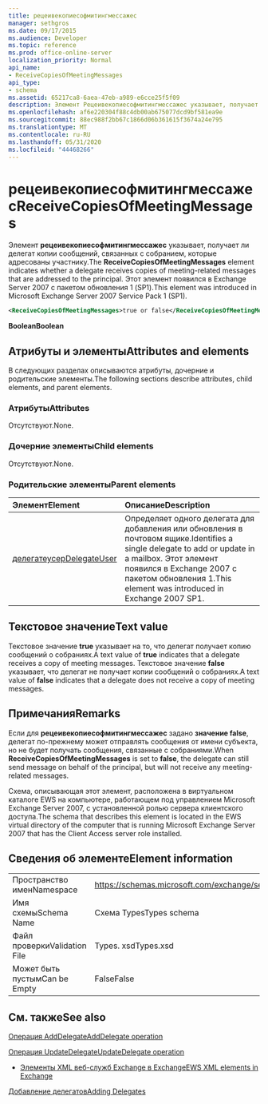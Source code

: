 ```yaml
---
title: рецеивекопиесофмитингмессажес
manager: sethgros
ms.date: 09/17/2015
ms.audience: Developer
ms.topic: reference
ms.prod: office-online-server
localization_priority: Normal
api_name:
- ReceiveCopiesOfMeetingMessages
api_type:
- schema
ms.assetid: 65217ca8-6aea-47eb-a989-e6cce25f5f09
description: Элемент Рецеивекопиесофмитингмессажес указывает, получает ли делегат копии сообщений, связанных с собранием, которые адресованы участнику. Этот элемент появился в Exchange Server 2007 с пакетом обновления 1 (SP1).
ms.openlocfilehash: af6e220304f88c4db00ab675077dcd9bf581ea9e
ms.sourcegitcommit: 88ec988f2bb67c1866d06b361615f3674a24e795
ms.translationtype: MT
ms.contentlocale: ru-RU
ms.lasthandoff: 05/31/2020
ms.locfileid: "44468266"
---
```

# <a name="receivecopiesofmeetingmessages"></a><span data-ttu-id="dd11b-104">рецеивекопиесофмитингмессажес</span><span class="sxs-lookup"><span data-stu-id="dd11b-104">ReceiveCopiesOfMeetingMessages</span></span>

<span data-ttu-id="dd11b-105">Элемент **рецеивекопиесофмитингмессажес** указывает, получает ли делегат копии сообщений, связанных с собранием, которые адресованы участнику.</span><span class="sxs-lookup"><span data-stu-id="dd11b-105">The **ReceiveCopiesOfMeetingMessages** element indicates whether a delegate receives copies of meeting-related messages that are addressed to the principal.</span></span> <span data-ttu-id="dd11b-106">Этот элемент появился в Exchange Server 2007 с пакетом обновления 1 (SP1).</span><span class="sxs-lookup"><span data-stu-id="dd11b-106">This element was introduced in Microsoft Exchange Server 2007 Service Pack 1 (SP1).</span></span> 
  
```xml
<ReceiveCopiesOfMeetingMessages>true or false</ReceiveCopiesOfMeetingMessages>
```

 <span data-ttu-id="dd11b-107">**Boolean**</span><span class="sxs-lookup"><span data-stu-id="dd11b-107">**Boolean**</span></span>
## <a name="attributes-and-elements"></a><span data-ttu-id="dd11b-108">Атрибуты и элементы</span><span class="sxs-lookup"><span data-stu-id="dd11b-108">Attributes and elements</span></span>

<span data-ttu-id="dd11b-109">В следующих разделах описываются атрибуты, дочерние и родительские элементы.</span><span class="sxs-lookup"><span data-stu-id="dd11b-109">The following sections describe attributes, child elements, and parent elements.</span></span>
  
### <a name="attributes"></a><span data-ttu-id="dd11b-110">Атрибуты</span><span class="sxs-lookup"><span data-stu-id="dd11b-110">Attributes</span></span>

<span data-ttu-id="dd11b-111">Отсутствуют.</span><span class="sxs-lookup"><span data-stu-id="dd11b-111">None.</span></span>
  
### <a name="child-elements"></a><span data-ttu-id="dd11b-112">Дочерние элементы</span><span class="sxs-lookup"><span data-stu-id="dd11b-112">Child elements</span></span>

<span data-ttu-id="dd11b-113">Отсутствуют.</span><span class="sxs-lookup"><span data-stu-id="dd11b-113">None.</span></span>
  
### <a name="parent-elements"></a><span data-ttu-id="dd11b-114">Родительские элементы</span><span class="sxs-lookup"><span data-stu-id="dd11b-114">Parent elements</span></span>

|<span data-ttu-id="dd11b-115">**Элемент**</span><span class="sxs-lookup"><span data-stu-id="dd11b-115">**Element**</span></span>|<span data-ttu-id="dd11b-116">**Описание**</span><span class="sxs-lookup"><span data-stu-id="dd11b-116">**Description**</span></span>|
|:-----|:-----|
|[<span data-ttu-id="dd11b-117">делегатеусер</span><span class="sxs-lookup"><span data-stu-id="dd11b-117">DelegateUser</span></span>](delegateuser.md) <br/> |<span data-ttu-id="dd11b-118">Определяет одного делегата для добавления или обновления в почтовом ящике.</span><span class="sxs-lookup"><span data-stu-id="dd11b-118">Identifies a single delegate to add or update in a mailbox.</span></span> <span data-ttu-id="dd11b-119">Этот элемент появился в Exchange 2007 с пакетом обновления 1.</span><span class="sxs-lookup"><span data-stu-id="dd11b-119">This element was introduced in Exchange 2007 SP1.</span></span>  <br/> |
   
## <a name="text-value"></a><span data-ttu-id="dd11b-120">Текстовое значение</span><span class="sxs-lookup"><span data-stu-id="dd11b-120">Text value</span></span>

<span data-ttu-id="dd11b-121">Текстовое значение **true** указывает на то, что делегат получает копию сообщений о собраниях.</span><span class="sxs-lookup"><span data-stu-id="dd11b-121">A text value of **true** indicates that a delegate receives a copy of meeting messages.</span></span> <span data-ttu-id="dd11b-122">Текстовое значение **false** указывает, что делегат не получает копии сообщений о собраниях.</span><span class="sxs-lookup"><span data-stu-id="dd11b-122">A text value of **false** indicates that a delegate does not receive a copy of meeting messages.</span></span> 
  
## <a name="remarks"></a><span data-ttu-id="dd11b-123">Примечания</span><span class="sxs-lookup"><span data-stu-id="dd11b-123">Remarks</span></span>

<span data-ttu-id="dd11b-124">Если для **рецеивекопиесофмитингмессажес** задано **значение false**, делегат по-прежнему может отправлять сообщения от имени субъекта, но не будет получать сообщения, связанные с собраниями.</span><span class="sxs-lookup"><span data-stu-id="dd11b-124">When **ReceiveCopiesOfMeetingMessages** is set to **false**, the delegate can still send message on behalf of the principal, but will not receive any meeting-related messages.</span></span>
  
<span data-ttu-id="dd11b-125">Схема, описывающая этот элемент, расположена в виртуальном каталоге EWS на компьютере, работающем под управлением Microsoft Exchange Server 2007, с установленной ролью сервера клиентского доступа.</span><span class="sxs-lookup"><span data-stu-id="dd11b-125">The schema that describes this element is located in the EWS virtual directory of the computer that is running Microsoft Exchange Server 2007 that has the Client Access server role installed.</span></span>
  
## <a name="element-information"></a><span data-ttu-id="dd11b-126">Сведения об элементе</span><span class="sxs-lookup"><span data-stu-id="dd11b-126">Element information</span></span>

|||
|:-----|:-----|
|<span data-ttu-id="dd11b-127">Пространство имен</span><span class="sxs-lookup"><span data-stu-id="dd11b-127">Namespace</span></span>  <br/> |https://schemas.microsoft.com/exchange/services/2006/types  <br/> |
|<span data-ttu-id="dd11b-128">Имя схемы</span><span class="sxs-lookup"><span data-stu-id="dd11b-128">Schema Name</span></span>  <br/> |<span data-ttu-id="dd11b-129">Схема Types</span><span class="sxs-lookup"><span data-stu-id="dd11b-129">Types schema</span></span>  <br/> |
|<span data-ttu-id="dd11b-130">Файл проверки</span><span class="sxs-lookup"><span data-stu-id="dd11b-130">Validation File</span></span>  <br/> |<span data-ttu-id="dd11b-131">Types. xsd</span><span class="sxs-lookup"><span data-stu-id="dd11b-131">Types.xsd</span></span>  <br/> |
|<span data-ttu-id="dd11b-132">Может быть пустым</span><span class="sxs-lookup"><span data-stu-id="dd11b-132">Can be Empty</span></span>  <br/> |<span data-ttu-id="dd11b-133">False</span><span class="sxs-lookup"><span data-stu-id="dd11b-133">False</span></span>  <br/> |
   
## <a name="see-also"></a><span data-ttu-id="dd11b-134">См. также</span><span class="sxs-lookup"><span data-stu-id="dd11b-134">See also</span></span>



[<span data-ttu-id="dd11b-135">Операция AddDelegate</span><span class="sxs-lookup"><span data-stu-id="dd11b-135">AddDelegate operation</span></span>](adddelegate-operation.md)
  
[<span data-ttu-id="dd11b-136">Операция UpdateDelegate</span><span class="sxs-lookup"><span data-stu-id="dd11b-136">UpdateDelegate operation</span></span>](updatedelegate-operation.md)


- [<span data-ttu-id="dd11b-137">Элементы XML веб-служб Exchange в Exchange</span><span class="sxs-lookup"><span data-stu-id="dd11b-137">EWS XML elements in Exchange</span></span>](ews-xml-elements-in-exchange.md)


[<span data-ttu-id="dd11b-138">Добавление делегатов</span><span class="sxs-lookup"><span data-stu-id="dd11b-138">Adding Delegates</span></span>](https://msdn.microsoft.com/library/3a744150-66a3-4a13-9433-793603ba5038%28Office.15%29.aspx)

